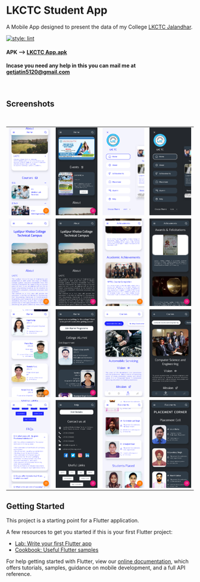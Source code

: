 # LKCTC Student App

A Mobile App designed to present the data of  my College [LKCTC Jalandhar](http://lkcengg.edu.in/ "LKCTC HomePage").

[![style: lint](https://img.shields.io/badge/style-lint-4BC0F5.svg)](https://pub.dev/packages/lint)

#### APK  --> [LKCTC App.apk](https://github.com/Jatin5120/College-App/blob/main/LKCTC_App.apk)

#### Incase you need any help in this you can mail me at getjatin5120@gmail.com

<br>

## Screenshots

<!-- ![Demo.gif](https://media.giphy.com/media/ADyHM4kgYCyMasVRMo/giphy.gif) -->
<br>
<table>
  <tr>
    <td>
      <img src="screenshots/home_light.png?raw=true" width="250">
    </td>
    <td>
      <img src="screenshots/home_dark.png?raw=true" width="250">
    </td>
    <td>
      <img src="screenshots/drawer_light.png?raw=true" width="250">
    </td>
    <td>
      <img src="screenshots/drawer_dark.png?raw=true" width="250">
    </td>
  </tr>
  <tr>
    <td>
      <img src="screenshots/about_light.png?raw=true" width="250">
    </td>
    <td>
      <img src="screenshots/about_dark.png?raw=true" width="250">
    </td>
    <td>
      <img src="screenshots/achievement_light.png?raw=true" width="250">
    </td>
    <td>
      <img src="screenshots/achievement_dark.png?raw=true" width="250">
    </td>
  </tr>
  <tr>
    <td>
      <img src="screenshots/alumni_light.png?raw=true" width="250">
    </td>
    <td>
      <img src="screenshots/alumni_dark.png?raw=true" width="250">
    </td>
    <td>
      <img src="screenshots/courses_light.png?raw=true" width="250">
    </td>
    <td>
      <img src="screenshots/courses_dark.png?raw=true" width="250">
    </td>
  </tr>
  <tr>
    <td>
      <img src="screenshots/help_light.png?raw=true" width="250">
    </td>
    <td>
      <img src="screenshots/help_dark.png?raw=true" width="250">
    </td>
    <td>
      <img src="screenshots/placement_light.png?raw=true" width="250">
    </td>
    <td>
      <img src="screenshots/placement_dark.png?raw=true" width="250">
    </td>
  </tr>
</table>


## Getting Started

This project is a starting point for a Flutter application.

A few resources to get you started if this is your first Flutter project:

-   [Lab: Write your first Flutter app](https://flutter.dev/docs/get-started/codelab)
-   [Cookbook: Useful Flutter samples](https://flutter.dev/docs/cookbook)

For help getting started with Flutter, view our
[online documentation](https://flutter.dev/docs), which offers tutorials,
samples, guidance on mobile development, and a full API reference.
